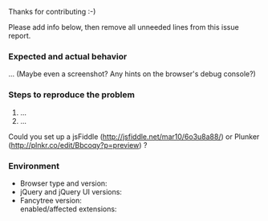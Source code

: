 Thanks for contributing :-)

Please add info below, then remove all unneeded lines from this issue report.


### Expected and actual behavior

... (Maybe even a screenshot? Any hints on the browser's debug console?)


### Steps to reproduce the problem

  1. ...
  2. ...

Could you set up a jsFiddle (http://jsfiddle.net/mar10/6o3u8a88/) or
Plunker (http://plnkr.co/edit/Bbcoqy?p=preview) ?


### Environment

  - Browser type and version:
  - jQuery and jQuery UI versions:
  - Fancytree version:    
    enabled/affected extensions: 
